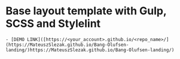 # Base layout template with Gulp, SCSS and Stylelint

    - [DEMO LINK]([https://<your_account>.github.io/<repo_name>/](https://MateuszSlezak.github.io/Bang-Olufsen-landing/)https://MateuszSlezak.github.io/Bang-Olufsen-landing/)
